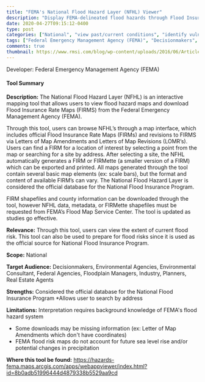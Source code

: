 ```yaml
---
title: "FEMA's National Flood Hazard Layer (NFHL) Viewer"
description: "Display FEMA-delineated flood hazards through Flood Insurance Rate Maps (FIRMs) and revisions to FIRMS via Letters of Map Amendments and Letters of Map Revisions (LOMR’s)"
date: 2020-04-27T09:15:12-0400
type: post
categories: ["National", "view past/current conditions", "identify vulnerabilities"]
tags: ["Federal Emergency Management Agency (FEMA)", "Decisionmakers", "Environmental Agencies", "Environmental Consultant", "Federal Agencies", "Floodplain Managers", "Industry", "Planners", "Real Estate Agents"]
comments: true
thumbnail: https://www.rmsi.com/blog/wp-content/uploads/2016/06/Article-04.jpg
---
```

Developer: Federal Emergency Management Agency (FEMA)

#### Tool Summary
**Description:** The National Flood Hazard Layer (NFHL) is an interactive mapping tool that allows users to view flood hazard maps and download Flood Insurance Rate Maps (FIRMS) from the Federal Emergency Management Agency (FEMA).

Through this tool, users can browse NFHL’s through a map interface, which includes official Flood Insurance Rate Maps (FIRMs) and revisions to FIRMS via Letters of Map Amendments and Letters of Map Revisions (LOMR’s). Users can find a FIRM for a location of interest by selecting a point from the map or searching for a site by address. After selecting a site, the NFHL automatically generates a FIRM or FIRMette (a smaller version of a FIRM) which can be exported and printed. All maps generated through the tool contain several basic map elements (ex: scale bars), but the format and content of available FIRM’s can vary. The National Flood Hazard Layer is considered the official database for the National Flood Insurance Program. 

FIRM shapefiles and county information can be downloaded through the tool, however NFHL data, metadata, or FIRMette shapefiles must be requested from FEMA’s Flood Map Service Center. The tool is updated as studies go effective.

**Relevance:** Through this tool, users can view the extent of current flood risk. This tool can also be used to prepare for flood risks since it is used as the official source for National Flood Insurance Program.

**Scope:** National

**Target Audience:** Decisionmakers, Environmental Agencies, Environmental Consultant, Federal Agencies, Floodplain Managers, Industry, Planners, Real Estate Agents

**Strengths:** Considered the official database for the National Flood Insurance Program 
*Allows user to search by address

**Limitations:** Interpretation requires background knowledge of FEMA's flood hazard system 
* Some downloads may be missing information (ex: Letter of Map Amendments which don't have coordinates)
* FEMA flood risk maps do not account for future sea level rise and/or potential changes in precipitation

**Where this tool be found:** https://hazards-fema.maps.arcgis.com/apps/webappviewer/index.html?id=8b0adb51996444d4879338b5529aa9cd
